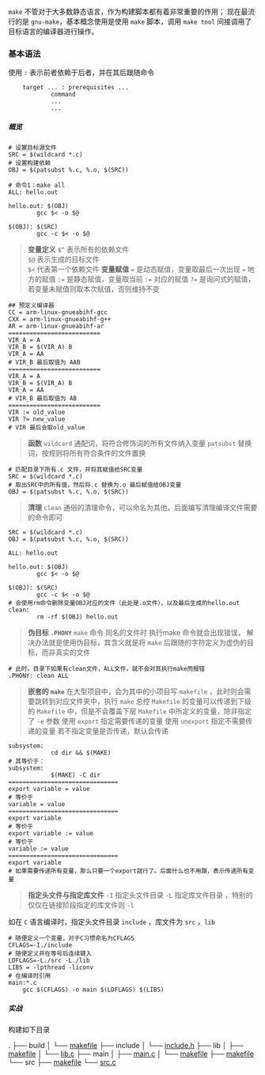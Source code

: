 `make` 不管对于大多数静态语言，作为构建脚本都有着非常重要的作用；
现在最流行的是 `gnu-make`，基本概念使用是使用 `make` 脚本，调用 `make tool` 间接调用了目标语言的编译器进行操作。

### 基本语法

使用 `:` 表示前者依赖于后者，并在其后跟随命令 
```shell
    target ... : prerequisites ...  
            command  
            ...  
            ...
```

##### 概览
```shell
# 设置目标源文件
SRC = $(wildcard *.c)
# 设置构建依赖
OBJ = $(patsubst %.c, %.o, $(SRC))

# 命令1：make all
ALL: hello.out
 
hello.out: $(OBJ)
        gcc $< -o $@
 
$(OBJ): $(SRC)
        gcc -c $< -o $@
```

> **变量定义**
> `$^` 表示所有的依赖文件  
> `$@` 表示生成的目标文件  
> `$<` 代表第一个依赖文件
> **变量赋值**
> `=` 是动态赋值，变量取最后一次出现 `=` 地方的赋值
> `:=` 是静态赋值，变量取当前 `:=` 对应的赋值
> `?=` 是询问式的赋值，若变量未赋值则取本次赋值，否则维持不变

```shell
## 预定义编译器
CC = arm-linux-gnueabihf-gcc  
CXX = arm-linux-gnueabihf-g++ 
AR = arm-linux-gnueabihf-ar
==========================
VIR_A = A 
VIR_B = $(VIR_A) B 
VIR_A = AA 
# VIR_B 最后取值为 AAB
==========================
VIR_A = A 
VIR_B = $(VIR_A) B 
VIR_A = AA 
# VIR_B 最后取值为 AB
==========================
VIR := old_value
VIR ?= new_value
# VIR 最后会取old_value
```

> **函数**
> `wildcard` 通配词，将符合修饰词的所有文件纳入变量
> `patsubst` 替换词，按规则将所有符合条件的文件置换

```shell
# 匹配目录下所有.c 文件，并将其赋值给SRC变量
SRC = $(wildcard *.c)
# 取出SRC中的所有值，然后将.c 替换为.o 最后赋值给OBJ变量
OBJ = $(patsubst %.c, %.o, $(SRC))
```

> **清理**
> `clean` 通俗的清理命令，可以命名为其他，后面编写清理编译文件需要的命令即可

```shell
SRC = $(wildcard *.c)
OBJ = $(patsubst %.c, %.o, $(SRC))
 
ALL: hello.out
 
hello.out: $(OBJ)
        gcc $< -o $@
 
$(OBJ): $(SRC)
        gcc -c $< -o $@
# 会使用rm命令删除变量OBJ对应的文件（此处是.o文件），以及最后生成的hello.out
clean:
        rm -rf $(OBJ) hello.out
```

> **伪目标 `.PHONY`**
>  `make` 命令 同名的文件时 执行make 命令就会出现错误，
>  解决办法就是使用伪目标，其含义就是将 `make` 后跟随的字符定义为虚伪的目标，而非真实的文件

```shell
# 此时，目录下如果有clean文件，ALL文件，就不会对其执行make而报错
.PHONY: clean ALL
```

> **嵌套的 `make`**
> 在大型项目中，会为其中的小项目写 `makefile` ，此时则会需要跳转到对应文件夹中，执行 `make`
> 	总控 `Makefile` 的变量可以传递到下级的 `Makefile` 中，但是不会覆盖下层 `Makefile` 中所定义的变量，除非指定了 `-e` 参数
> 		使用 `export` 指定需要传递的变量
> 		使用 `unexport` 指定不需要传递的变量
> 		若不指定变量是否传递，默认会传递

```shell
subsystem:
            cd dir && $(MAKE)
# 其等价于：
subsystem:
            $(MAKE) -C dir
===============================
export variable = value
# 等价于
variable = value
===============================
export variable
# 等价于
export variable := value
# 等价于
variable := value
===============================
export variable
# 如果需要传递所有变量，那么只要一个export就行了。后面什么也不用跟，表示传递所有变量
```

> **指定头文件与指定库文件**
> `-I` 指定头文件目录
> `-L` 指定库文件目录 ，特别的仅仅在链接阶段指定的库文件则 `-l`

如在 `C` 语言编译时，指定头文件目录 `include` ，库文件为 `src` ，`lib`

```shell
# 随便定义一个变量，对于C习惯命名为CFLAGS
CFLAGS=-I./include
# 随便定义并在等号后连续键入
LDFLAGS=-L./src -L./lib
LIBS = -lpthread -liconv
# 在编译时引用
main:*.c 
	gcc $(CFLAGS) -o main $(LDFLAGS) $(LIBS)
```

##### 实战
构建如下目录

.
├── build
│   └── [makefile](./example/make-test/build/makefile)
├── include
│   └── [include.h](./example/make-test/include/include.h)
├── lib
│   ├── [makefile](./example/make-test/lib/makefile)
│   └── [lib.c](./example/make-test/lib/lib.c)
├── main
│   ├── [main.c](./example/make-test/main/main.c)
│   └── [makefile](./example/make-test/main/makefile)
├── [makefile](./example/make-test/makefile)
└── src
    ├── [makefile](./example/make-test/src/makefile)
    └── [src.c](./example/make-test/src/src.c)







